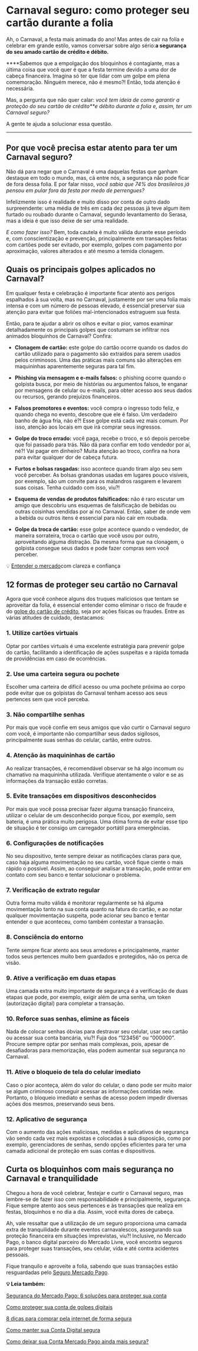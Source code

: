 # Carnaval seguro: como proteger seu cartão durante a folia

Ah, o Carnaval, a festa mais animada do ano! Mas antes de cair na folia e celebrar em grande estilo, vamos conversar sobre algo sério:**a segurança do seu amado cartão de crédito e débito.**

****Sabemos que a empolgação dos bloquinhos é contagiante, mas a última coisa que você quer é que a festa termine devido a uma dor de cabeça financeira. Imagina só ter que lidar com um golpe em plena comemoração. Ninguém merece, não é mesmo?! Então, toda atenção é necessária.

Mas, a pergunta que não quer calar: *você tem ideia de como garantir a proteção do seu* *cartão de crédito**e débito durante a folia e, assim, ter um Carnaval seguro?*

A gente te ajuda a solucionar essa questão.

****

## **Por que você precisa estar atento para ter um Carnaval seguro?**

Não dá para negar que o Carnaval é uma daquelas festas que ganham destaque em todo o mundo, mas, cá entre nós, a segurança não pode ficar de fora dessa folia. E por falar nisso, *você sabia que 74% dos brasileiros já pensou em pular fora da festa por medo de perrengues?*

Infelizmente isso é realidade e muito disso por conta de outro dado surpreendente: uma média de três em cada dez pessoas já teve algum item furtado ou roubado durante o Carnaval, segundo levantamento do Serasa, mas a ideia é que isso deixe de ser uma realidade.

*E como fazer isso?* Bem, toda cautela é muito válida durante esse período e, com conscientização e prevenção, principalmente em transações feitas com cartões pode ser evitado, por exemplo, golpes com pagamento por aproximação, valores alterados e até mesmo a temida clonagem.

## **Quais os principais golpes aplicados no Carnaval?**

Em qualquer festa e celebração é importante ficar atento aos perigos espalhados à sua volta, mas no Carnaval, justamente por ser uma folia mais intensa e com um número de pessoas elevado, é essencial preservar sua atenção para evitar que foliões mal-intencionados estraguem sua festa.

Então, para te ajudar a abrir os olhos e evitar o pior, vamos examinar detalhadamente os principais golpes que costumam se infiltrar nos animados bloquinhos de Carnaval? Confira:

- **Clonagem de cartão:** este golpe do cartão ocorre quando os dados do cartão utilizado para o pagamento são extraídos para serem usados pelos criminosos. Uma das práticas mais comuns são alterações em maquininhas aparentemente seguras para tal fim.

- **Phishing via mensagem e e-mails falsos:** o phishing ocorre quando o golpista busca, por meio de histórias ou argumentos falsos, te enganar por mensagens de celular ou e-mails, para obter acesso aos seus dados ou recursos, gerando prejuízos financeiros.

- **Falsos promotores e eventos:** você compra o ingresso todo feliz, e quando chega no evento, descobre que ele é falso. Um verdadeiro banho de água fria, não é?! Esse golpe está cada vez mais comum. Por isso, atenção aos locais em que irá comprar seus ingressos. 

- **Golpe do troco errado:** você paga, recebe o troco, e só depois percebe que foi passado para trás. Não dá para confiar em todo vendedor por aí, né?! Vai pagar em dinheiro? Muita atenção ao troco, confira na hora para evitar qualquer dor de cabeça futura. 

- **Furtos e bolsas rasgadas:** isso acontece quando tiram algo seu sem você perceber. As bolsas grandonas usadas em lugares pouco visíveis, por exemplo, são um convite para os malandros rasgarem e levarem suas coisas. Tenha cuidado com isso, viu?!

- **Esquema de vendas de produtos falsificados:** não é raro escutar um amigo que descobriu uns esquemas de falsificação de bebidas ou outras coisinhas vendidas por aí no Carnaval. Então, saber de onde vem a bebida ou outros itens é essencial para não cair em roubada. 

- **Golpe da troca de cartão:** esse golpe acontece quando o vendedor, de maneira sorrateira, troca o cartão que você usou por outro, aproveitando alguma distração. Da mesma forma que na clonagem, o golpista consegue seus dados e pode fazer compras sem você perceber.

💡 [Entender o mercado](https://meubolso.mercadopago.com.br/guia-para-entender-o-mercado)com clareza e confiança

## **12 formas de proteger seu cartão no Carnaval**

Agora que você conhece alguns dos truques maliciosos que tentam se aproveitar da folia, é essencial entender como eliminar o risco de fraude e do [golpe do cartão de crédito](https://meubolso.mercadopago.com.br/golpe-do-cartao-de-credito-como-evitar), seja por ações físicas ou fraudes. Entre as várias atitudes de cuidado, destacamos:

### **1. Utilize cartões virtuais**

Optar por cartões virtuais é uma excelente estratégia para prevenir golpe do cartão, facilitando a identificação de ações suspeitas e a rápida tomada de providências em caso de ocorrências.

### **2. Use uma carteira segura ou pochete**

Escolher uma carteira de difícil acesso ou uma pochete próxima ao corpo pode evitar que os golpistas do Carnaval tenham acesso aos seus pertences sem que você perceba.

### **3.** **Não compartilhe senhas**

Por mais que você confie em seus amigos que vão curtir o Carnaval seguro com você, é importante não compartilhar seus dados sigilosos, principalmente suas senhas do celular, cartão, entre outros.

### **4.** **Atenção às maquininhas de cartão**

Ao realizar transações, é recomendável observar se há algo incomum ou chamativo na maquininha utilizada. Verifique atentamente o valor e se as informações da transação estão corretas.

### **5. Evite transações em dispositivos desconhecidos**

Por mais que você possa precisar fazer alguma transação financeira, utilizar o celular de um desconhecido porque ficou, por exemplo, sem bateria, é uma prática muito perigosa. Uma ótima forma de evitar esse tipo de situação é ter consigo um carregador portátil para emergências.

### **6. Configurações de notificações**

No seu dispositivo, tente sempre deixar as notificações claras para que, caso haja alguma movimentação no seu cartão, você fique ciente o mais rápido o possível. Assim, ao conseguir analisar a transação, pode entrar em contato com seu banco e tentar solucionar o problema.

### **7. Verificação de extrato regular**

Outra forma muito válida é monitorar regularmente se há alguma movimentação tanto na sua conta quanto na fatura do cartão, e ao notar qualquer movimentação suspeita, pode acionar seu banco e tentar entender o que aconteceu, como também contestar a transação.

### **8. Consciência do entorno**

Tente sempre ficar atento aos seus arredores e principalmente, manter todos seus pertences muito bem guardados e protegidos, não os perca de visão.

### **9. Ative a verificação em duas etapas**

Uma camada extra muito importante de segurança é a verificação de duas etapas que pode, por exemplo, exigir além de uma senha, um token (autorização digital) para completar a transação.

### **10. Reforce suas senhas, elimine as fáceis**

Nada de colocar senhas óbvias para destravar seu celular, usar seu cartão ou acessar sua conta bancária, viu?! Fuja dos “123456” ou “000000”. Procure sempre optar por senhas mais complexas, pois, apesar de desafiadoras para memorização, elas podem aumentar sua segurança no Carnaval.

### **11. Ative o bloqueio de tela do celular imediato**

Caso o pior aconteça, além do valor do celular, o dano pode ser muito maior se algum criminoso conseguir acessar as informações contidas nele. Portanto, o bloqueio imediato e senhas de acesso podem impedir diversas ações dos mesmos, preservando seus bens.

### **12. Aplicativo de segurança**

Com o aumento das ações maliciosas, medidas e aplicativos de segurança vão sendo cada vez mais expostas e colocadas à sua disposição, como por exemplo, gerenciadores de senhas, sendo opções eficientes para ter uma camada adicional de proteção em suas contas e dispositivos.

## **Curta os bloquinhos com mais segurança no Carnaval e tranquilidade**

Chegou a hora de você celebrar, festejar e curtir o Carnaval seguro, mas lembre-se de fazer isso com responsabilidade e principalmente, segurança. Fique sempre atento aos seus pertences e às transações que realiza em festas, bloquinhos e no dia a dia. Assim, você evita dores de cabeça.

Ah, vale ressaltar que a utilização de um seguro proporciona uma camada extra de tranquilidade durante eventos carnavalescos, assegurando sua proteção financeira em situações imprevistas, viu?! Inclusive, no Mercado Pago, o banco digital parceiro do Mercado Livre, você encontra seguros para proteger suas transações, seu celular, vida e até contra acidentes pessoais.

Fique tranquilo e aproveite a folia, sabendo que suas transações estão resguardadas pelo [Seguro Mercado Pago](https://meubolso.mercadopago.com.br/contratar-seguro-mercado-pago).

**💡 Leia também:**

[Segurança do Mercado Pago: 6 soluções para proteger sua conta](https://meubolso.mercadopago.com.br/solucoes-de-seguranca-mercado-pago)

[Como proteger sua conta de golpes digitais](https://meubolso.mercadopago.com.br/golpes-digitais)

[8 dicas para comprar pela internet de forma segura](https://meubolso.mercadopago.com.br/comprar-pela-internet)

[Como manter sua Conta Digital segura](https://meubolso.mercadopago.com.br/conta-digital-segura)

[Como deixar sua Conta Mercado Pago ainda mais segura?](https://conteudo.mercadopago.com.br/como-deixar-sua-conta-mercado-pago-ainda-mais-segura)
